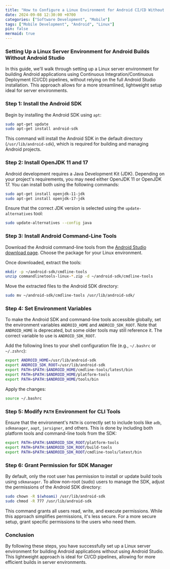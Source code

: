 ```yaml
---
title: "How to Configure a Linux Environment for Android CI/CD Without Android Studio"
date: 2024-09-08 12:30:00 +0700
categories: ["Software Development", "Mobile"]
tags: ["Mobile Development", "Android", "Linux"]
pin: false
mermaid: true
---
```


### Setting Up a Linux Server Environment for Android Builds Without Android Studio

In this guide, we'll walk through setting up a Linux server environment for building Android applications using Continuous Integration/Continuous Deployment (CI/CD) pipelines, without relying on the full Android Studio installation. This approach allows for a more streamlined, lightweight setup ideal for server environments.

### Step 1: Install the Android SDK

Begin by installing the Android SDK using `apt`:

```bash
sudo apt-get update
sudo apt-get install android-sdk
```

This command will install the Android SDK in the default directory (`/usr/lib/android-sdk`), which is required for building and managing Android projects.

### Step 2: Install OpenJDK 11 and 17

Android development requires a Java Development Kit (JDK). Depending on your project's requirements, you may need either OpenJDK 11 or OpenJDK 17. You can install both using the following commands:

```bash
sudo apt-get install openjdk-11-jdk
sudo apt-get install openjdk-17-jdk
```

Ensure that the correct JDK version is selected using the `update-alternatives` tool:

```bash
sudo update-alternatives --config java
```

### Step 3: Install Android Command-Line Tools

Download the Android command-line tools from the [Android Studio download page](https://developer.android.com/studio#command-tools). Choose the package for your Linux environment.

Once downloaded, extract the tools:

```bash
mkdir -p ~/android-sdk/cmdline-tools
unzip commandlinetools-linux-*.zip -d ~/android-sdk/cmdline-tools
```

Move the extracted files to the Android SDK directory:

```bash
sudo mv ~/android-sdk/cmdline-tools /usr/lib/android-sdk/
```

### Step 4: Set Environment Variables

To make the Android SDK and command-line tools accessible globally, set the environment variables `ANDROID_HOME` and `ANDROID_SDK_ROOT`. Note that `ANDROID_HOME` is deprecated, but some older tools may still reference it. The correct variable to use is `ANDROID_SDK_ROOT`.

Add the following lines to your shell configuration file (e.g., `~/.bashrc` or `~/.zshrc`):

```bash
export ANDROID_HOME=/usr/lib/android-sdk
export ANDROID_SDK_ROOT=/usr/lib/android-sdk
export PATH=$PATH:$ANDROID_HOME/cmdline-tools/latest/bin
export PATH=$PATH:$ANDROID_HOME/platform-tools
export PATH=$PATH:$ANDROID_HOME/tools/bin
```

Apply the changes:

```bash
source ~/.bashrc
```

### Step 5: Modify `PATH` Environment for CLI Tools

Ensure that the environment's `PATH` is correctly set to include tools like `adb`, `sdkmanager`, `aapt`, `jarsigner`, and others. This is done by including both platform tools and command-line tools from the SDK:

```bash
export PATH=$PATH:$ANDROID_SDK_ROOT/platform-tools
export PATH=$PATH:$ANDROID_SDK_ROOT/build-tools
export PATH=$PATH:$ANDROID_SDK_ROOT/cmdline-tools/latest/bin
```

### Step 6: Grant Permission for SDK Manager

By default, only the root user has permission to install or update build tools using `sdkmanager`. To allow non-root (sudo) users to manage the SDK, adjust the permissions of the Android SDK directory:

```bash
sudo chown -R $(whoami) /usr/lib/android-sdk
sudo chmod -R 777 /usr/lib/android-sdk
```

This command grants all users read, write, and execute permissions. While this approach simplifies permissions, it's less secure. For a more secure setup, grant specific permissions to the users who need them.

### Conclusion

By following these steps, you have successfully set up a Linux server environment for building Android applications without using Android Studio. This lightweight approach is ideal for CI/CD pipelines, allowing for more efficient builds in server environments.
